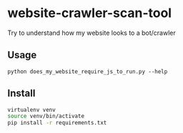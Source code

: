 # website-crawler-scan-tool
Try to understand how my website looks to a bot/crawler

## Usage

`python does_my_website_require_js_to_run.py --help`

## Install

```sh
virtualenv venv
source venv/bin/activate
pip install -r requirements.txt
```

